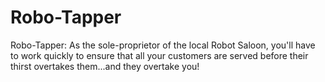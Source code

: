 # Robo-Tapper
Robo-Tapper: As the sole-proprietor of the local Robot Saloon, you'll have to work quickly to ensure that all your customers are served before their thirst overtakes them...and they overtake you!
